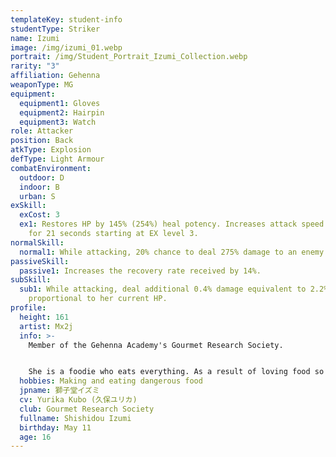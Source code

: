 ```yaml
---
templateKey: student-info
studentType: Striker
name: Izumi
image: /img/izumi_01.webp
portrait: /img/Student_Portrait_Izumi_Collection.webp
rarity: "3"
affiliation: Gehenna
weaponType: MG
equipment:
  equipment1: Gloves
  equipment2: Hairpin
  equipment3: Watch
role: Attacker
position: Back
atkType: Explosion
defType: Light Armour
combatEnvironment:
  outdoor: D
  indoor: B
  urban: S
exSkill:
  exCost: 3
  ex1: Restores HP by 145% (254%) heal potency. Increases attack speed by 38.4%
    for 21 seconds starting at EX level 3.
normalSkill:
  normal1: While attacking, 20% chance to deal 275% damage to an enemy (CD 10 sec).
passiveSkill:
  passive1: Increases the recovery rate received by 14%.
subSkill:
  sub1: While attacking, deal additional 0.4% damage equivalent to 2.2% attack
    proportional to her current HP.
profile:
  height: 161
  artist: Mx2j
  info: >-
    Member of the Gehenna Academy's Gourmet Research Society.


    She is a foodie who eats everything. As a result of loving food so much, she started to eat all the ghettos that other people would want her to give up.
  hobbies: Making and eating dangerous food
  jpname: 獅子堂イズミ
  cv: Yurika Kubo (久保ユリカ)
  club: Gourmet Research Society
  fullname: Shishidou Izumi
  birthday: May 11
  age: 16
---
```

